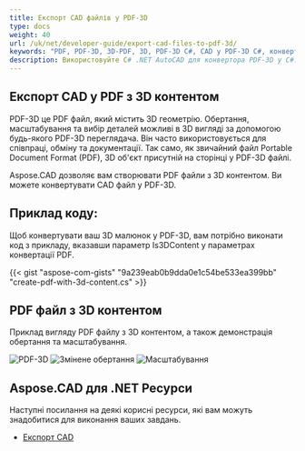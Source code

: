 ```yaml
---
title: Експорт CAD файлів у PDF-3D
type: docs
weight: 40
url: /uk/net/developer-guide/export-cad-files-to-pdf-3d/
keywords: "PDF, PDF-3D, 3D-PDF, 3D, PDF-3D C#, CAD у PDF-3D C#, конвертація AutoCAD, конвертація autocad у pdf-3d"
description: Використовуйте C# .NET AutoCAD для конвертора PDF-3D у C#. Ви можете конвертувати 3D модель у PDF-3D у C# .NET так само.
---
```


## **Експорт CAD у PDF з 3D контентом**

PDF-3D це PDF файл, який містить 3D геометрію. Обертання, масштабування та вибір деталей можливі в 3D вигляді за допомогою будь-якого PDF-3D переглядача. Він часто використовується для співпраці, обміну та документації. Так само, як звичайний файл Portable Document Format (PDF), 3D об'єкт присутній на сторінці у PDF-3D файлі.

Aspose.CAD дозволяє вам створювати PDF файли з 3D контентом. Ви можете конвертувати CAD файл у PDF-3D.

## **Приклад коду:**

Щоб конвертувати ваш 3D малюнок у PDF-3D, вам потрібно виконати код з прикладу, вказавши параметр Is3DContent у параметрах конвертації PDF.

{{< gist "aspose-com-gists" "9a239eab0b9dda0e1c54be533ea399bb" "create-pdf-with-3d-content.cs" >}}

## **PDF файл з 3D контентом**

Приклад вигляду PDF файлу з 3D контентом, а також демонстрація обертання та масштабування.

![PDF-3D](/cad/_assets/guide/pdf-3d/result.png)
![Змінене обертання](/cad/_assets/guide/pdf-3d/rotate.png)
![Масштабування](/cad/_assets/guide/pdf-3d/scaling.png)

## **Aspose.CAD для .NET Ресурси**

Наступні посилання на деякі корисні ресурси, які вам можуть знадобитися для виконання ваших завдань.

- [Експорт CAD](/uk/cad/net/exporting-cad/)
